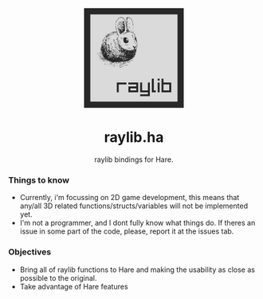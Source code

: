 <div align="center">
    <img width="200px" src="logo.jpg">
    <h1>raylib.ha</h1>
    <p>raylib bindings for Hare.</p>
</div>

### Things to know
- Currently, i'm focussing on 2D game development, this means that any/all 3D
  related functions/structs/variables will not be implemented yet.
- I'm not a programmer, and I dont fully know what things do. If theres an
  issue in some part of the code, please, report it at the issues tab.

### Objectives

- Bring all of raylib functions to Hare and making the usability as close as
possible to the original.
- Take advantage of Hare features

